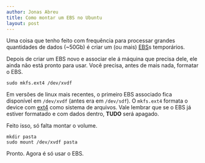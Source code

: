 ```yaml
---
author: Jonas Abreu
title: Como montar um EBS no Ubuntu
layout: post
---
```


Uma coisa que tenho feito com frequência para processar grandes quantidades de dados (~50Gb) é criar um (ou mais) [EBS][1]s temporários.

Depois de criar um EBS novo e associar ele á máquina que precisa dele, ele ainda não está pronto para usar. Você precisa, antes de mais nada, formatar o EBS.

	sudo mkfs.ext4 /dev/xvdf 

Em versões de linux mais recentes, o primeiro EBS associado fica disponível em `/dev/xvdf` (antes era em `/dev/sdf`). O `mkfs.ext4` formata o device com [ext4][2] como sistema de arquivos. Vale lembrar que se o EBS já estiver formatado e com dados dentro, **TUDO** será apagado.

Feito isso, só falta montar o volume.

	mkdir pasta
	sudo mount /dev/xvdf pasta

Pronto. Agora é só usar o EBS.

[1]: https://aws.amazon.com/ebs/
[2]: https://en.wikipedia.org/wiki/Ext4
